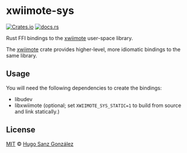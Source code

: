# xwiimote-sys

[![Crates.io](https://img.shields.io/crates/v/xwiimote-sys)](https://crates.io/crates/xwiimote-sys)
[![docs.rs](https://img.shields.io/docsrs/xwiimote-sys)](https://docs.rs/xwiimote-sys)

Rust FFI bindings to the [xwiimote](https://github.com/dvdhrm/xwiimote) user-space library.

The [xwiimote](https://crates.io/crates/xwiimote) crate provides higher-level,
more idiomatic bindings to the same library.

## Usage

You will need the following dependencies to create the bindings:
- libudev
- libxwiimote (optional; set `XWIIMOTE_SYS_STATIC=1` to build from source and link statically.)

## License

[MIT](LICENSE) &copy; [Hugo Sanz González](https://hgsg.me)

